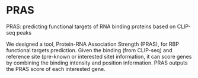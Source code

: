 # PRAS
PRAS: predicting functional targets of RNA binding proteins based on CLIP-seq peaks

We designed a tool, Protein-RNA Association Strength (PRAS), for RBP functional targets prediction.
Given the binding  (from CLIP-seq) and reference site (pre-known or interested site) information, it can score genes by combining the binding intensity and position information.
PRAS outputs the PRAS score of each interested gene.

